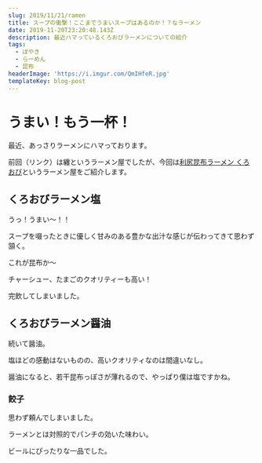 ```yaml
---
slug: 2019/11/21/ramen
title: スープの衝撃！ここまでうまいスープはあるのか！？なラーメン
date: 2019-11-20T23:20:48.143Z
description: 最近ハマっているくろおびラーメンについての紹介
tags:
  - ぼやき
  - らーめん
  - 昆布
headerImage: 'https://i.imgur.com/QmIHfeR.jpg'
templateKey: blog-post
---
```

# うまい！もう一杯！

最近、あっさりラーメンにハマっております。

前回（リンク）は纏というラーメン屋でしたが、今回は[利尻昆布ラーメン くろおび](https://www.google.com/amp/s/s.tabelog.com/tokyo/A1308/A130802/13212916/top_amp/)というラーメン屋をご紹介します。

## くろおびラーメン塩

うっ！うまい～！！

スープを啜ったときに優しく甘みのある豊かな出汁な感じが伝わってきて思わず頷く。

これが昆布か～

チャーシュー、たまごのクオリティーも高い！

完飲してしまいました。


## くろおびラーメン醤油

続いて醤油。

塩ほどの感動はないものの、高いクオリティなのは間違いなし。

醤油になると、若干昆布っぽさが薄れるので、やっぱり僕は塩ですかね。

### 餃子

思わず頼んでしまいました。

ラーメンとは対照的でパンチの効いた味わい。

ビールにぴったりな一品でした。


